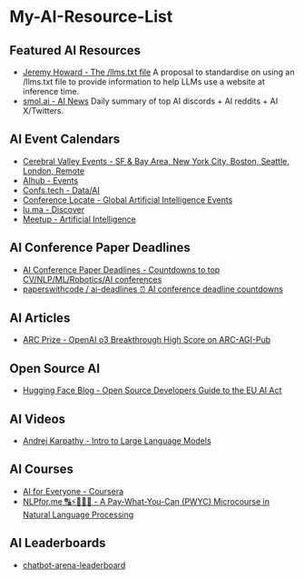 # My-AI-Resource-List


## Featured AI Resources
- [Jeremy Howard - The /llms.txt file](https://llmstxt.org/)
A proposal to standardise on using an /llms.txt file to provide information to help LLMs use a website at inference time.
- [smol.ai - AI News](https://buttondown.com/ainews)
Daily summary of top AI discords + AI reddits + AI X/Twitters.


## AI Event Calendars
- [Cerebral Valley Events - SF & Bay Area, New York City, Boston, Seattle, London, Remote](https://cerebralvalley.ai/events)
- [AIhub - Events](https://aihub.org/events/)
- [Confs.tech - Data/AI](https://confs.tech/?online=hybrid&topics=data)
- [Conference Locate - Global Artificial Intelligence Events](https://www.clocate.com/conferences-on+artificial-intelligence-ai/c3UtMTQ4/)
- [lu.ma - Discover](https://lu.ma/discover)
- [Meetup - Artificial Intelligence](https://www.meetup.com/find/?source=EVENTS&keywords=artificial%20intelligence&location=us--ca--San%20Francisco)


## AI Conference Paper Deadlines
- [AI Conference Paper Deadlines - Countdowns to top CV/NLP/ML/Robotics/AI conferences](https://aideadlin.es/?sub=ML,CV,CG,NLP,RO,SP,DM,AP,KR,HCI)
- [paperswithcode / ai-deadlines ⏰ AI conference deadline countdowns](https://github.com/paperswithcode/ai-deadlines)



## AI Articles
- [ARC Prize - OpenAI o3 Breakthrough High Score on ARC-AGI-Pub](https://arcprize.org/blog/oai-o3-pub-breakthrough)


## Open Source AI
- [Hugging Face Blog - Open Source Developers Guide to the EU AI Act](https://huggingface.co/blog/eu-ai-act-for-oss-developers)


## AI Videos
- [Andrej Karpathy - Intro to Large Language Models](https://www.youtube.com/watch?v=zjkBMFhNj_g)


## AI Courses
- [AI for Everyone - Coursera](https://www.coursera.org/learn/ai-for-everyone)
- [NLPfor.me 🔠⚡🤖🧠😃 - A Pay-What-You-Can (PWYC) Microcourse in Natural Language Processing](https://github.com/nlpfromscratch/nlpfor.me)


## AI Leaderboards
- [chatbot-arena-leaderboard](https://huggingface.co/spaces/lmsys/chatbot-arena-leaderboard)






